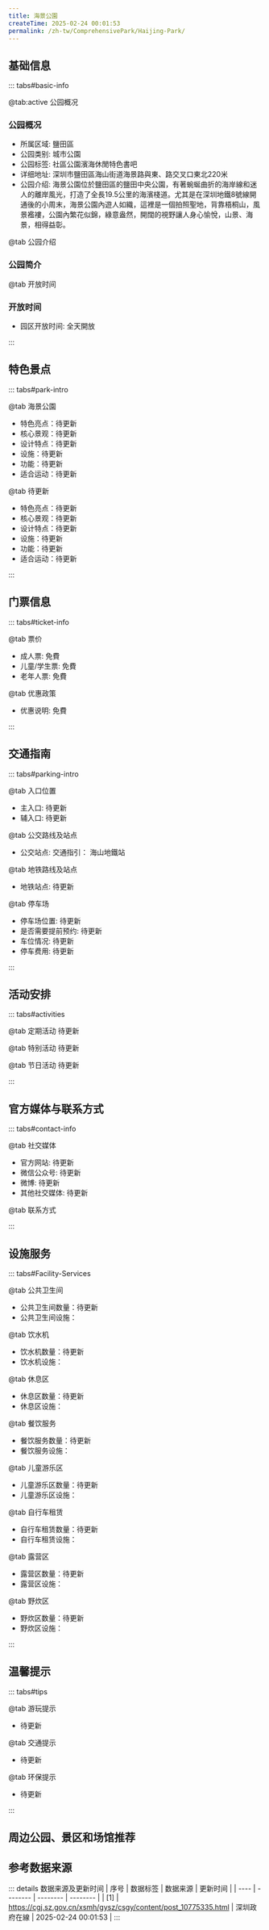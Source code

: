 ```yaml
---
title: 海景公園
createTime: 2025-02-24 00:01:53
permalink: /zh-tw/ComprehensivePark/Haijing-Park/
---
```



<script setup>
import ImageSwiper from '/.vuepress/theme/components/ImageSwiper.vue'
// 轮播图数据
const swiperItems = [
    {
                link: 'https://cgj.sz.gov.cn/img/4/4005/4005991/10775335.png',
                title: '海景公園',
                description: '',
                author: '深圳政府在線',
                date: '2025/02/25'
                },
  {
                link: 'https://cgj.sz.gov.cn/img/4/4005/4005991/10775335.png',
                title: '海景公園',
                description: '',
                author: '深圳政府在線',
                date: '2025/02/25'
                }
]
// 配置项
const swiperConfig = {
  height: 500,
  showInfo: true
}
</script>
<!-- 轮播图组件 -->
<ImageSwiper :items="swiperItems" :config="swiperConfig" />



## 基础信息

::: tabs#basic-info

@tab:active 公园概况
### 公园概况
- 所属区域: 鹽田區
- 公园类别: 城市公園
- 公园标签: 社區公園濱海休閒特色書吧
- 详细地址: 深圳市鹽田區海山街道海景路與東、路交叉口東北220米
- 公园介绍: 海景公園位於鹽田區的鹽田中央公園，有著蜿蜒曲折的海岸線和迷人的離岸風光，打造了全長19.5公里的海濱棧道。尤其是在深圳地鐵8號線開通後的小周末，海景公園內遊人如織，這裡是一個拍照聖地，背靠梧桐山，風景襤褸，公園內繁花似錦，綠意盎然，開闊的視野讓人身心愉悅，山景、海景，相得益彰。

@tab 公园介绍
### 公园简介
@tab 开放时间
### 开放时间
- 园区开放时间: 全天開放

:::

## 特色景点

::: tabs#park-intro

@tab 海景公園
<ImageCard
image="https://cgj.sz.gov.cn/images/index20230710_1.png"
    title="海景公園"
    description=""
    date=""
    author="深圳政府在線"
/>


- 特色亮点：待更新
- 核心景观：待更新
- 设计特点：待更新
- 设施：待更新
- 功能：待更新
- 适合运动：待更新

@tab 待更新
<ImageCard
image="https://cgj.sz.gov.cn/images/index20230710_1.png"
    title="海景公園"
    description=""
    date=""
    author="深圳政府在線"
/>


- 特色亮点：待更新
- 核心景观：待更新
- 设计特点：待更新
- 设施：待更新
- 功能：待更新
- 适合运动：待更新

:::

## 门票信息

::: tabs#ticket-info

@tab 票价
- 成人票: 免費
- 儿童/学生票: 免費
- 老年人票: 免費

@tab 优惠政策
- 优惠说明: 免費

:::

## 交通指南

::: tabs#parking-intro

@tab 入口位置
- 主入口: 待更新
- 辅入口: 待更新

@tab 公交路线及站点
- 公交站点: 交通指引： 海山地鐵站

@tab 地铁路线及站点
- 地铁站点: 待更新

@tab 停车场
- 停车场位置: 待更新
- 是否需要提前预约: 待更新
- 车位情况: 待更新
- 停车费用: 待更新

:::

## 活动安排

::: tabs#activities

@tab 定期活动
待更新

@tab 特别活动
待更新

@tab 节日活动
待更新

:::

## 官方媒体与联系方式

::: tabs#contact-info

@tab 社交媒体
- 官方网站: 待更新
- 微信公众号: 待更新
- 微博: 待更新
- 其他社交媒体: 待更新

@tab 联系方式

:::

## 设施服务

::: tabs#Facility-Services

@tab 公共卫生间
- 公共卫生间数量：待更新
- 公共卫生间设施：

@tab 饮水机
- 饮水机数量：待更新
- 饮水机设施：

@tab 休息区
- 休息区数量：待更新
- 休息区设施：

@tab 餐饮服务
- 餐饮服务数量：待更新
- 餐饮服务设施：

@tab 儿童游乐区
- 儿童游乐区数量：待更新
- 儿童游乐区设施：

@tab 自行车租赁
- 自行车租赁数量：待更新
- 自行车租赁设施：

@tab 露营区
- 露营区数量：待更新
- 露营区设施：

@tab 野炊区
- 野炊区数量：待更新
- 野炊区设施：

:::

## 温馨提示

::: tabs#tips

@tab 游玩提示
- 待更新

@tab 交通提示
- 待更新

@tab 环保提示
- 待更新

:::

## 周边公园、景区和场馆推荐

<CardGrid>
  <ImageCard
        image="https://cgj.sz.gov.cn/img/4/4005/4005992/10775337.jpg"
        title="橫崗人民公園"
        description="橫崗人民公園位於深圳市龍崗區龍崗大道（橫崗段）5014號，佔地4萬平方米，是含有人工湖的大型市立公園，園內有人工湖、觀景台、三層涼亭，還有愛國教育基地和國防教育基地。園內鳥語花香、綠樹成蔭，是橫崗人民的生活好去處。"
        href="/zh-tw/ComprehensivePark/Henggang-People's-Park/"
        author="深圳政府在線"
        date="2025/01/02"
      />
      <ImageCard
        image="https://cgj.sz.gov.cn/img/4/4005/4005992/10775337.jpg"
        title="橫崗人民公園"
        description="橫崗人民公園位於深圳市龍崗區龍崗大道（橫崗段）5014號，佔地4萬平方米，是含有人工湖的大型市立公園，園內有人工湖、觀景台、三層涼亭，還有愛國教育基地和國防教育基地。園內鳥語花香、綠樹成蔭，是橫崗人民的生活好去處。"
        href="/zh-tw/ComprehensivePark/Henggang-People's-Park/"
        author="深圳政府在線"
        date="2025/01/02"
      />
    </CardGrid>


## 参考数据来源

::: details 数据来源及更新时间
| 序号 | 数据标签 | 数据来源 | 更新时间 |
| ---- | -------- | -------- | -------- |
| [1] | https://cgj.sz.gov.cn/xsmh/gysz/csgy/content/post_10775335.html | 深圳政府在線 | 2025-02-24 00:01:53 |
:::

